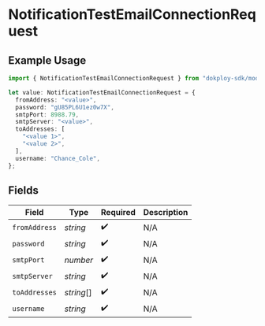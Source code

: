 # NotificationTestEmailConnectionRequest

## Example Usage

```typescript
import { NotificationTestEmailConnectionRequest } from "dokploy-sdk/models/operations";

let value: NotificationTestEmailConnectionRequest = {
  fromAddress: "<value>",
  password: "gU85PL6U1ez0w7X",
  smtpPort: 8988.79,
  smtpServer: "<value>",
  toAddresses: [
    "<value 1>",
    "<value 2>",
  ],
  username: "Chance_Cole",
};
```

## Fields

| Field              | Type               | Required           | Description        |
| ------------------ | ------------------ | ------------------ | ------------------ |
| `fromAddress`      | *string*           | :heavy_check_mark: | N/A                |
| `password`         | *string*           | :heavy_check_mark: | N/A                |
| `smtpPort`         | *number*           | :heavy_check_mark: | N/A                |
| `smtpServer`       | *string*           | :heavy_check_mark: | N/A                |
| `toAddresses`      | *string*[]         | :heavy_check_mark: | N/A                |
| `username`         | *string*           | :heavy_check_mark: | N/A                |